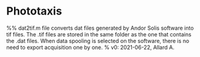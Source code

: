 # Phototaxis

%% dat2tif.m file converts dat files generated by Andor Solis software into tif files. The .tif files are stored in the same folder as the one that contains the .dat files. When data spooling is selected on the software, there is no need to export acquisition one by one.
% v0: 2021-06-22, Allard A.
